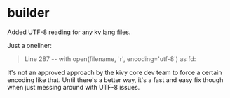 # builder

Added UTF-8 reading for any kv lang files.

Just a oneliner:
> Line 287 -- with open(filename, 'r', encoding='utf-8') as fd:

It's not an approved approach by the kivy core dev team to force a certain encoding like that. Until there's a better way, it's a fast and easy fix though when just messing around with UTF-8 issues.
